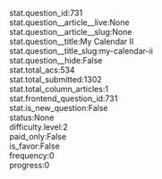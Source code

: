 stat.question_id:731  
stat.question__article__live:None  
stat.question__article__slug:None  
stat.question__title:My Calendar II  
stat.question__title_slug:my-calendar-ii  
stat.question__hide:False  
stat.total_acs:534  
stat.total_submitted:1302  
stat.total_column_articles:1  
stat.frontend_question_id:731  
stat.is_new_question:False  
status:None  
difficulty.level:2  
paid_only:False  
is_favor:False  
frequency:0  
progress:0  
